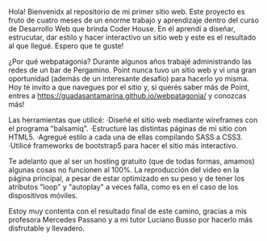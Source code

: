 Hola! Bienvenidx al repositorio de mi primer sitio web. 
Este proyecto es fruto de cuatro meses de un enorme trabajo y aprendizaje dentro del curso de Desarrollo Web que brinda Coder House. En él aprendí a diseñar, estrucutar, dar estilo y hacer interactivo un sitio web y este es el resultado al que llegué. Espero que te guste! 

¿Por qué webpatagonia? 
Durante algunos años trabajé administrando las redes de un bar de Pergamino. Point nunca tuvo un sitio web y vi una gran oportunidad (además de un interesante desafío) para hacerlo yo misma. Hoy te invito a que navegues por el sitio y, si querés saber más de Point, entres a https://guadasantamarina.github.io/webpatagonia/ y conozcas más!

Las herramientas que utilicé: 
·Diseñé el sitio web mediante wireframes con el programa "balsamiq".
·Estructuré las distintas páginas de mi sitio con HTML5. 
·Agregué estilo a cada una de ellas compilando SASS a CSS3. 
·Utilicé frameworks de bootstrap5 para hacer el sitio más interactivo. 

Te adelanto que al ser un hosting gratuito (que de todas formas, amamos) algunas cosas no funcionen al 100%. La reproducción del video en la página principal, a pesar de estar optimizado en su peso y de tener los atributos "loop" y "autoplay" a veces falla, como es en el caso de los dispositivos móviles.

Estoy muy contenta con el resultado final de este camino, gracias a mis profesora Mercedes Passano y a mi tutor Luciano Busso por hacerlo más disfrutable y llevadero. 
